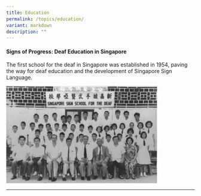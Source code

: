 ```yaml
---
title: Education
permalink: /topics/education/
variant: markdown
description: ""
---
```

#### <a style="text-decoration: none; font-weight: bold;" href="/vol-21/issue-1/apr-jun-2025/deaf-education-singapore-sign-language/">Signs of Progress: Deaf Education in Singapore</a>

The first school for the deaf in Singapore was established in 1954, paving the way for deaf education and the development of Singapore Sign Language.

<img src="/images/Vol%2021%20Issue%201/Deaf%20Education/deaf_education_Topic.jpg" style="width:80%;">  
<hr>